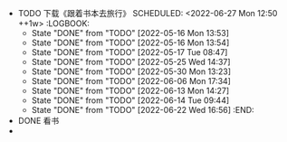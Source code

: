 - TODO 下载《跟着书本去旅行》
  SCHEDULED: <2022-06-27 Mon 12:50 ++1w>
  :LOGBOOK:
  * State "DONE" from "TODO" [2022-05-16 Mon 13:53]
  * State "DONE" from "TODO" [2022-05-16 Mon 13:54]
  * State "DONE" from "TODO" [2022-05-17 Tue 08:47]
  * State "DONE" from "TODO" [2022-05-25 Wed 14:37]
  * State "DONE" from "TODO" [2022-05-30 Mon 13:23]
  * State "DONE" from "TODO" [2022-06-06 Mon 17:34]
  * State "DONE" from "TODO" [2022-06-13 Mon 14:27]
  * State "DONE" from "TODO" [2022-06-14 Tue 09:44]
  * State "DONE" from "TODO" [2022-06-22 Wed 16:56]
  :END:
- DONE 看书
-